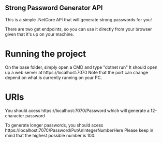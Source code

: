 ## Strong Password Generator API

This is a simple .NetCore API that will generate strong passwords for you!

There are two get endpoints, so you can use it directly from your browser given that it's up on your machine.

# Running the project

On the base folder, simply open a CMD and type "dotnet run" It should open up a web server at https://localhost:7070
Note that the port can change depend on what is currently running on your PC.

# URIs

You should acess https://localhost:7070/Password
which will generate a 12-character password

To generate longer passwords, you should acess https://localhost:7070/Password/PutAnIntegerNumberHere
Please keep in mind that the highest possible number is 100.
